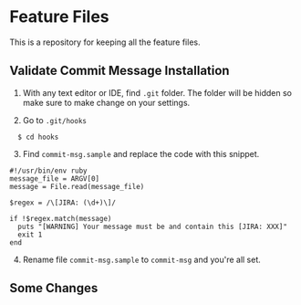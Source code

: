# Feature Files

This is a repository for keeping all the feature files.

## Validate Commit Message Installation

1. With any text editor or IDE, find `.git` folder. The folder
will be hidden so make sure to make change on your settings.

2. Go to `.git/hooks`

```
  $ cd hooks
```

3. Find `commit-msg.sample` and replace the code with this snippet.

```
#!/usr/bin/env ruby
message_file = ARGV[0]
message = File.read(message_file)

$regex = /\[JIRA: (\d+)\]/

if !$regex.match(message)
  puts "[WARNING] Your message must be and contain this [JIRA: XXX]"
  exit 1
end
```

4. Rename file `commit-msg.sample` to `commit-msg` and you're all set.

## Some Changes
